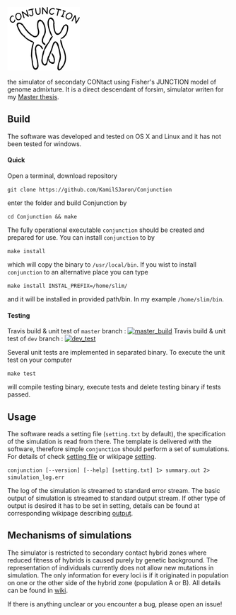 
![logo](logo/Conjunction.png)

the simulator of secondaty CONtact using Fisher's JUNCTION model of genome admixture. It is a direct descendant of forsim, simulator writen for my [Master thesis](http://is.muni.cz/th/376090/prif_m/thesis_jaron_zadani.pdf).

## Build

The software was developed and tested on OS X and Linux and it has not been tested for windows.

#### Quick

Open a terminal, download repository

```
git clone https://github.com/KamilSJaron/Conjunction
```

enter the folder and build Conjunction by

```
cd Conjunction && make
```

The fully operational executable `conjunction` should be created and prepared for use. You can install `conjunction` to by

```
make install
```

which will copy the binary to `/usr/local/bin`. If you wist to install `conjunction` to an alternative place you can type

```
make install INSTAL_PREFIX=/home/slim/
```

and it will be installed in provided path/bin. In my example `/home/slim/bin`.

#### Testing

Travis build & unit test of `master` branch : [![master_build](https://travis-ci.org/KamilSJaron/Conjunction.svg?branch=master)](https://travis-ci.org/KamilSJaron/Conjunction/branches)
Travis build & unit test of `dev` branch : [![dev_test](https://travis-ci.org/KamilSJaron/Conjunction.svg?branch=dev)](https://travis-ci.org/KamilSJaron/Conjunction/branches)

Several unit tests are implemented in separated binary. To execute the unit test on your computer

```
make test
```

will compile testing binary, execute tests and delete testing binary if tests passed.

## Usage

The software reads a setting file (`setting.txt` by default), the specification of the simulation is read from there. The template is delivered with the software, therefore simple `conjunction` should perform a set of sumulations. For details of check [setting file](setting.txt) or wikipage [setting](https://github.com/KamilSJaron/Conjunction/wiki/setting).

```{bash}
conjunction [--version] [--help] [setting.txt] 1> summary.out 2> simulation_log.err
```

The log of the simulation is streamed to standard error stream. The basic output of simulation is streamed to standard output stream. If other type of output is desired it has to be set in setting, details can be found at corresponding wikipage describing [output](https://github.com/KamilSJaron/Conjunction/wiki/output).

## Mechanisms of simulations

The simulator is restricted to secondary contact hybrid zones where reduced fitness of hybrids is caused purely by genetic background. The representation of individuals currently does not allow new mutations in simulation. The only information for every loci is if it originated in population on one or the other side of the hybrid zone (population A or B). All details can be found in [wiki](https://github.com/KamilSJaron/Conjunction/wiki#principles).

If there is anything unclear or you encounter a bug, please open an issue!
